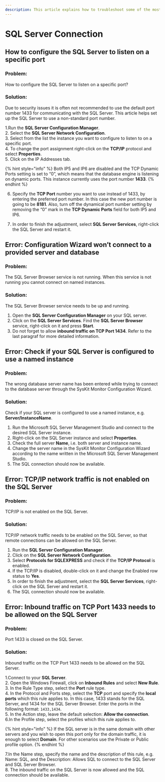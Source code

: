 ```yaml
---
description: This article explains how to troubleshoot some of the most common SQL Server Connection problems to get the SysKit Monitor up and running.
---
```


# SQL Server Connection

## How to configure the SQL Server to listen on a specific port

### Problem:

How to configure the SQL Server to listen on a specific port?

### Solution:

Due to security issues it is often not recommended to use the default port number 1433 for communicating with the SQL Server. This article helps set up the SQL Server to use a non-standard port number.

1.Run the **SQL Server Configuration Manager**.  
2. Select the **SQL Server Network Configuration**.  
3. Select from the list the instance you want to configure to listen to on a specific port.  
4. To change the port assignment right-click on the **TCP/IP** protocol and select **Properties**.  
5. Click on the IP Addresses tab.

{% hint style="info" %}
Both IP5 and IP6 are disabled and the TCP Dynamic Ports setting is set to “0”, which means that the database engine is listening on dynamic ports. This instance currently uses the port number **1433**.
{% endhint %}

6. Specify the **TCP Port** number you want to use instead of 1433, by entering the preferred port number. In this case the new port number is going to be **8181**. Also, turn off the dynamical port number setting by removing the “0” mark in the **TCP Dynamic Ports** field for both IP5 and IP6.

7. In order to finish the adjustment, select **SQL Server Services**, right-click the SQL Server and restart it.

## Error: Configuration Wizard won’t connect to a provided server and database

### Problem:

The SQL Server Browser service is not running. When this service is not running you cannot connect on named instances.

### Solution:

The SQL Server Browser service needs to be up and running.

1. Open the **SQL Server Configuration Manager** on your SQL server.
2. Click on the **SQL Server Services**. Find the **SQL Server Browser** service, right-click on it and press **Start**.
3. Do not forget to allow **inbound traffic on TCP Port 1434**. Refer to the last paragraf for more detailed information.

## Error: Check if your SQL Server is configured to use a named instance

### Problem:

The wrong database server name has been entered while trying to connect to the database server through the SysKit Monitor Configuration Wizard.

### Solution:

Check if your SQL server is configured to use a named instance, e.g. **Server/InstanceName**.

1. Run the Microsoft SQL Server Management Studio and connect to the desired SQL Server instance.
2. Right-click on the SQL Server instance and select **Properties**.
3. Check the full server **Name**, i.e. both server and instance name.
4. Change the server name in the SysKit Monitor Configuration Wizard according to the name written in the Microsoft SQL Server Management Studio.
5. The SQL connection should now be available.

## Error: TCP/IP network traffic is not enabled on the SQL Server

### Problem:

TCP/IP is not enabled on the SQL Server.

### Solution:

TCP/IP network traffic needs to be enabled on the SQL Server, so that remote connections can be allowed on the SQL Server.

1. Run the **SQL Server Configuration Manager**.
2. Click on the **SQL Server Network Configuration**.
3. Select **Protocols for SQLEXPRESS** and check if the **TCP/IP Protocol** is enabled.
4. If the TCP/IP is disabled, double-click on it and change the Enabled row status to **Yes**.
5. In order to finish the adjustment, select the **SQL Server Services**, right-click on the SQL Server and restart it.
6. The SQL connection should now be available.

## Error: Inbound traffic on TCP Port 1433 needs to be allowed on the SQL Server

### Problem:

Port 1433 is closed on the SQL Server.

### Solution:

Inbound traffic on the TCP Port 1433 needs to be allowed on the SQL Server.

1.Connect to your **SQL Server**.  
2. Open the Windows Firewall, click on **Inbound Rules** and select **New Rule**.  
3. In the Rule Type step, select the **Port** rule type.  
4. In the Protocol and Ports step, select the **TCP** port and specify the **local ports** which this rule applies to. In this case, 1433 stands for the SQL Server, and 1434 for the SQL Server Browser. Enter the ports in the following format: `1433,1434`.  
5. In the Action step, leave the default selection: **Allow the connection**.  
6.In the Profile step, select the profiles which this rule applies to.

{% hint style="info" %}
If the SQL server is in the same domain with other servers and you wish to open this port only for the domain traffic, it is enough to select **Domain**. For other scenarios use the Private or Public profile option.
{% endhint %}

7.In the Name step, specify the name and the description of this rule, e.g. Name: SQL, and the Description: Allows SQL to connect to the SQL Server and SQL Server Browser.  
8. The inbound traffic on the SQL Server is now allowed and the SQL connection should be available.

